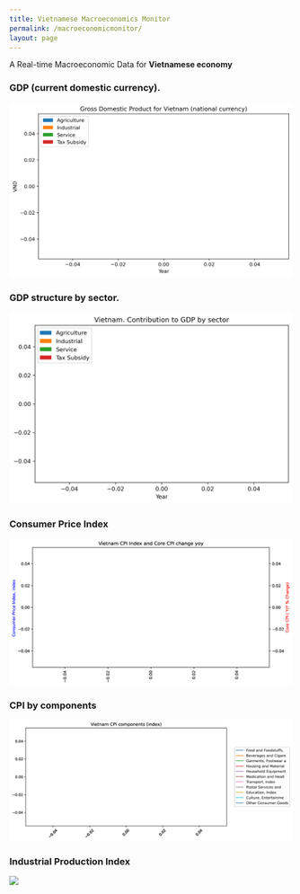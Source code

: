```yaml
---
title: Vietnamese Macroeconomics Monitor
permalink: /macroeconomicmonitor/
layout: page
---
```


A Real-time Macroeconomic Data for **Vietnamese economy**

### GDP (current domestic currency).

![](https://github.com/thanhqtran/gso-macro-monitor/blob/bb60f0364e2c355ec115a2b361eac866b9030c76/generated_gif/gdp_na.gif?raw=true)

### GDP structure by sector.

![](https://github.com/thanhqtran/gso-macro-monitor/blob/bb60f0364e2c355ec115a2b361eac866b9030c76/generated_gif/gdp_sector.gif?raw=true)

### Consumer Price Index
![](https://github.com/thanhqtran/gso-macro-monitor/blob/bb60f0364e2c355ec115a2b361eac866b9030c76/generated_gif/cpi.gif?raw=true)

### CPI by components
![](https://github.com/thanhqtran/gso-macro-monitor/blob/bb60f0364e2c355ec115a2b361eac866b9030c76/generated_gif/cpi_component.gif?raw=true)

### Industrial Production Index 
![](https://github.com/thanhqtran/gso-macro-monitor/blob/bb60f0364e2c355ec115a2b361eac866b9030c76/generated_gif/iip.gif?raw=true)



